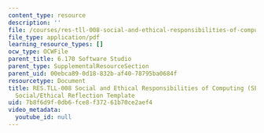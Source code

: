 ```yaml
---
content_type: resource
description: ''
file: /courses/res-tll-008-social-and-ethical-responsibilities-of-computing-serc-fall-2021/7b8f6d9f0db6fce8f37261b70ce2aef4_MITRESTLL-008F21-6170social.pdf
file_type: application/pdf
learning_resource_types: []
ocw_type: OCWFile
parent_title: 6.170 Software Studio
parent_type: SupplementalResourceSection
parent_uid: 00ebca89-0d18-832b-af40-78795ba0684f
resourcetype: Document
title: RES.TLL-008 Social and Ethical Responsibilities of Computing (SERC), 6.170
  Social/Ethical Reflection Template
uid: 7b8f6d9f-0db6-fce8-f372-61b70ce2aef4
video_metadata:
  youtube_id: null
---
```

